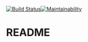 [![Build Status](https://travis-ci.org/joelchretien/obsidian-mm.svg?branch=master)](https://travis-ci.org/joelchretien/obsidian-mm)[![Maintainability](https://api.codeclimate.com/v1/badges/e1e6fce8e810198a0c3d/maintainability)](https://codeclimate.com/github/joelchretien/obsidian-mm/maintainability)

# README

